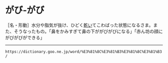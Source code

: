 # がび‐がび

［名・形動］水分や脂気が抜け、ひどく[乾い](かわく（乾く）)てこわばった状態になるさま。また、そうなったもの。「鼻をかみすぎて鼻の下ががびがびになる」「赤ん坊の顔にがびがびができる」

---
`https://dictionary.goo.ne.jp/word/%E3%81%8C%E3%81%B3%E3%81%8C%E3%81%B3/`